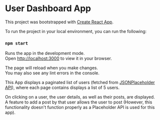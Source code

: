 # User Dashboard App

This project was bootstrapped with [Create React App](https://github.com/facebook/create-react-app).

To run the project in your local environment, you can run the following:

### `npm start`

Runs the app in the development mode.\
Open [http://localhost:3000](http://localhost:3000) to view it in your browser.

The page will reload when you make changes.\
You may also see any lint errors in the console.

This App displays a paginated list of users (fetched from [JSONPlaceholder API](https://jsonplaceholder.typicode.com/users)), where each page contains displays a list of 5 users.

On clicking on a user, the user details, as well as their posts, are displayed. A feature to add a post by that user allows the user to post (However, this functionality doesn't function properly as a Placeholder API is used for this app).
